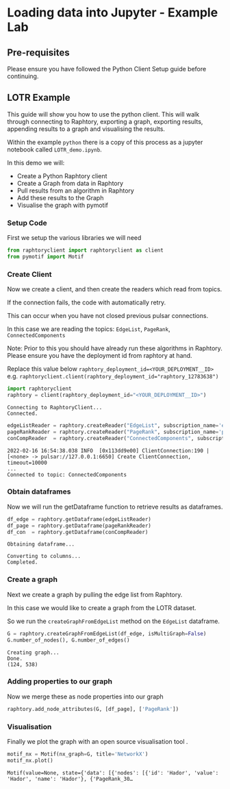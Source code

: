 # Loading data into Jupyter - Example Lab

## Pre-requisites

Please ensure you have followed the Python Client Setup guide before continuing.

## LOTR Example

This guide will show you how to use the python client. 
This will walk through connecting to Raphtory, exporting a graph, exporting results, 
appending results to a graph and visualising the results. 

Within the example `python` there is a copy of this process as a jupyter notebook called `LOTR_demo.ipynb`.

In this demo we will: 

* Create a Python Raphtory client
* Create a Graph from data in Raphtory
* Pull results from an algorithm in Raphtory
* Add these results to the Graph
* Visualise the graph with pymotif

### Setup Code

First we setup the various libraries we will need

```python
from raphtoryclient import raphtoryclient as client
from pymotif import Motif
```

### Create Client

Now we create a client, and then create the readers which read from topics.

If the connection fails, the code with automatically retry.

This can occur when you have not closed previous pulsar connections.

In this case we are reading the topics: `EdgeList`, `PageRank`, `ConnectedComponents`

Note: Prior to this you should have already run these algorithms in Raphtory. 
Please ensure you have the deployment id from raphtory at hand. 

Replace this value below `raphtory_deployment_id=<YOUR_DEPLOYMENT__ID>`
e.g. `raphtoryclient.client(raphtory_deployment_id="raphtory_12783638")`

```python
import raphtoryclient
raphtory = client(raphtory_deployment_id="<YOUR_DEPLOYMENT__ID>")
```

    Connecting to RaphtoryClient...
    Connected.


```python
edgeListReader = raphtory.createReader("EdgeList", subscription_name='edgelist_reader')
pageRankReader = raphtory.createReader("PageRank", subscription_name='pagerank_reader')
conCompReader  = raphtory.createReader("ConnectedComponents", subscription_name='concomp_reader')
```

    2022-02-16 16:54:38.038 INFO  [0x113dd9e00] ClientConnection:190 | [<none> -> pulsar://127.0.0.1:6650] Create ClientConnection, timeout=10000
    ...    
    Connected to topic: ConnectedComponents

### Obtain dataframes

Now we will run the getDataframe function to retrieve results as dataframes.

```python
df_edge = raphtory.getDataframe(edgeListReader)
df_page = raphtory.getDataframe(pageRankReader)
df_con  = raphtory.getDataframe(conCompReader)
```

    Obtaining dataframe...
    
    Converting to columns...
    Completed.



### Create a graph

Next we create a graph by pulling the edge list from Raphtory.

In this case we would like to create a graph from the LOTR dataset.

So we run the `createGraphFromEdgeList` method on the `EdgeList` dataframe.


```python
G = raphtory.createGraphFromEdgeList(df_edge, isMultiGraph=False)
G.number_of_nodes(), G.number_of_edges()
```

    Creating graph...
    Done.
    (124, 538)



### Adding properties to our graph

Now we merge these as node properties into our graph


```python
raphtory.add_node_attributes(G, [df_page], ['PageRank'])
```

### Visualisation

Finally we plot the graph with an open source visualisation tool .


```python
motif_nx = Motif(nx_graph=G, title='NetworkX')
motif_nx.plot()
```


    Motif(value=None, state={'data': [{'nodes': [{'id': 'Hador', 'value': 'Hador', 'name': 'Hador'}, {'PageRank_30…

